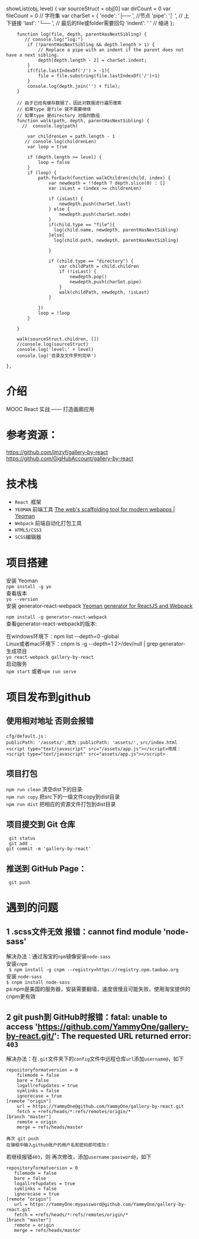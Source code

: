 showList(obj, level) {
        var sourceStruct = obj[0]
        var dirCount = 0
        var fileCount = 0
            // 字符集
        var charSet = {
            'node': '├── ', //节点
            'pipe': '│   ', // 上下链接
            'last': '└── ', // 最后的file或folder需要回勾
            'indent': '    ' // 缩进
        };

        function log(file, depth, parentHasNextSibling) {
           // console.log("log:")
            if (!parentHasNextSibling && depth.length > 1) {
                // Replace a pipe with an indent if the parent does not have a next sibling.
                depth[depth.length - 2] = charSet.indent;
            }
            if(file.lastIndexOf('/') > -1){
                file = file.substring(file.lastIndexOf('/')+1)
            }
            console.log(depth.join('') + file);
        }

        // 由于已经有缓存数据了，因此对数据进行遍历搜索
        // 如果type 是file 就不需要继续
        // 如果type 是directory 对临时数组
        function walk(path, depth, parentHasNextSibling) {
          //  console.log(path)

            var childrenLen = path.length - 1
           // console.log(childrenLen)
            var loop = true

            if (depth.length >= level) {
                loop = false
            }
            if (loop) {
                path.forEach(function walkChildren(child, index) {
                    var newdepth = !!depth ? depth.slice(0) : []
                    var isLast = (index >= childrenLen)

                    if (isLast) {
                        newdepth.push(charSet.last)
                    } else {
                        newdepth.push(charSet.node)
                    }
                    if(child.type == "file"){
                      log(child.name, newdepth, parentHasNextSibling)
                    }else{
                      log(child.path, newdepth, parentHasNextSibling)

                    }

                    if (child.type == "directory") {
                        var childPath = child.children
                        if (!isLast) {
                            newdepth.pop()
                            newdepth.push(charSet.pipe)
                        }
                        walk(childPath, newdepth, !isLast)
                    }

                })
                loop = !loop
            }

        }

        walk(sourceStruct.children, [])
        //console.log(sourceStruct)
        console.log('level:' + level)
        console.log('目录及文件罗列完毕')

    },

# 介绍
MOOC React 实战 —— 打造画廊应用 <br>
# 参考资源：
https://github.com/imzyf/gallery-by-react <br>
https://github.com/GigHubAccount/gallery-by-react
# 技术栈
* `React `框架
* `YEOMAN` 前端工具   [The web's scaffolding tool for modern webapps | Yeoman]( http://yeoman.io/)
* `Webpack` 前端自动化打包工具
* `HTML5/CSS3`
* `SCSS`编辑器
# 项目搭建
安装 Yeoman <br>
	`npm install -g yo` <br>
查看版本 <br>
`yo --version` <br>
安装 generator-react-webpack [Yeoman generator for ReactJS and Webpack](https://github.com/react-webpack-generators/generator-react-webpack)<br>

`npm install -g generator-react-webpack` <br>
查看generator-react-webpack的版本: <br>

在windows环境下：npm list --depth=0 -global <br>
Linux或者mac环境下：cnpm ls -g --depth=1 2>/dev/null | grep generator- <br>
生成项目 <br>
`yo react-webpack gallery-by-react` <br>
启动服务 <br>
`npm start` 或者`npm run serve` <br>

# 项目发布到github

## 使用相对地址 否则会报错
`cfg/default.js：`<br>
`publicPath: '/assets/',改为：publicPath: 'assets/',`
`src/index.html`
`<script type="text/javascript" src="/assets/app.js"></script>改成：<script type="text/javascript" src="assets/app.js"></script>`
## 项目打包
`npm run clean`  清空dist下的目录<br>
`npm run copy` 把src下的一级文件copy到dist目录<br>
`npm run dist`  把相应的资源文件打包到dist目录<br>
## 项目提交到 Git 仓库
` git status` <br>
` git add .` <br>
`git commit -m 'gallery-by-react'` <br>

## 推送到 GitHub Page：
` git push`<br>

# 遇到的问题
## 1 .scss文件无效 报错：cannot find module 'node-sass'
 解决办法：通过淘宝的`npm`镜像安装`node-sass` <br>
 安装`cnpm`<br>
` $ npm install -g cnpm --registry=https://registry.npm.taobao.org`  <br>
 安装 `node-sass`<br>
` $ cnpm install node-sass `<br>
ps:npm是美国的服务器，安装需要翻墙，速度很慢且可能失败，使用淘宝提供的cnpm更有效 <br>
## 2 git push到 GitHub时报错：fatal: unable to access 'https://github.com/YammyOne/gallery-by-react.git/': The requested URL returned error: `403`
 解决办法：在`.git`文件夹下的`config`文件中远程仓库`url`添加`username@`，如下<br>
```
repositoryformatversion = 0
    filemode = false
    bare = false
    logallrefupdates = true
    symlinks = false
    ignorecase = true
[remote "origin"]
    url = https://YammyOne@github.com/YammyOne/gallery-by-react.git
    fetch = +refs/heads/*:refs/remotes/origin/*
[branch "master"]
    remote = origin
    merge = refs/heads/master

```
    再次 git push 
    在弹框中输入github账户的用户名和密码即可成功！
 若继续报错`403`，则 再次修改，添加`username:password@`，如下 <br>
 ```
 repositoryformatversion = 0
    filemode = false
    bare = false
    logallrefupdates = true
    symlinks = false
    ignorecase = true
[remote "origin"]
    url = https://YammyOne:mypassword@github.com/YammyOne/gallery-by-react.git
    fetch = +refs/heads/*:refs/remotes/origin/*
[branch "master"]
    remote = origin
    merge = refs/heads/master

 ```

